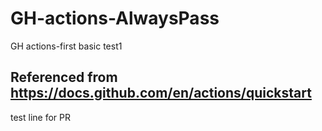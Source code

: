 # GH-actions-AlwaysPass
GH actions-first basic test1
 
## Referenced from https://docs.github.com/en/actions/quickstart

test line for PR
